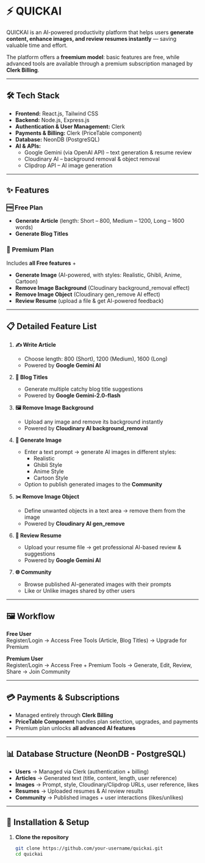 # ⚡ QUICKAI

QUICKAI is an AI-powered productivity platform that helps users **generate content, enhance images, and review resumes instantly** — saving valuable time and effort.  

The platform offers a **freemium model**: basic features are free, while advanced tools are available through a premium subscription managed by **Clerk Billing**.

---

## 🛠️ Tech Stack

- **Frontend:** React.js, Tailwind CSS  
- **Backend:** Node.js, Express.js  
- **Authentication & User Management:** Clerk  
- **Payments & Billing:** Clerk (PriceTable component)  
- **Database:** NeonDB (PostgreSQL)  
- **AI & APIs:**  
  - Google Gemini (via OpenAI API) – text generation & resume review  
  - Cloudinary AI – background removal & object removal  
  - Clipdrop API – AI image generation  

---

## ✨ Features

### 🆓 Free Plan
- **Generate Article** (length: Short – 800, Medium – 1200, Long – 1600 words)  
- **Generate Blog Titles**  

### 💎 Premium Plan
Includes **all Free features** +  
- **Generate Image** (AI-powered, with styles: Realistic, Ghibli, Anime, Cartoon)  
- **Remove Image Background** (Cloudinary background_removal effect)  
- **Remove Image Object** (Cloudinary gen_remove AI effect)  
- **Review Resume** (upload a file & get AI-powered feedback)  

---

## 📋 Detailed Feature List

1. **✍️ Write Article**  
   - Choose length: 800 (Short), 1200 (Medium), 1600 (Long)  
   - Powered by **Google Gemini AI**  

2. **📰 Blog Titles**  
   - Generate multiple catchy blog title suggestions  
   - Powered by **Google Gemini-2.0-flash**  

3. **🖼️ Remove Image Background**  
   - Upload any image and remove its background instantly  
   - Powered by **Cloudinary AI background_removal**  

4. **🎨 Generate Image**  
   - Enter a text prompt → generate AI images in different styles:  
     - Realistic  
     - Ghibli Style  
     - Anime Style  
     - Cartoon Style  
   - Option to publish generated images to the **Community**  

5. **✂️ Remove Image Object**  
   - Define unwanted objects in a text area → remove them from the image  
   - Powered by **Cloudinary AI gen_remove**  

6. **📄 Review Resume**  
   - Upload your resume file → get professional AI-based review & suggestions  
   - Powered by **Google Gemini AI**  

7. **🌐 Community**  
   - Browse published AI-generated images with their prompts  
   - Like or Unlike images shared by other users  

---

## 🖼️ Workflow

**Free User**  
Register/Login → Access Free Tools (Article, Blog Titles) → Upgrade for Premium


**Premium User**  
Register/Login → Access Free + Premium Tools → Generate, Edit, Review, Share → Join Community


---

## 💳 Payments & Subscriptions
- Managed entirely through **Clerk Billing**  
- **PriceTable Component** handles plan selection, upgrades, and payments  
- Premium plan unlocks **all advanced AI features**  

---

## 📊 Database Structure (NeonDB - PostgreSQL)

- **Users** → Managed via Clerk (authentication + billing)  
- **Articles** → Generated text (title, content, length, user reference)  
- **Images** → Prompt, style, Cloudinary/Clipdrop URLs, user reference, likes  
- **Resumes** → Uploaded resumes & AI review results  
- **Community** → Published images + user interactions (likes/unlikes)  

---

## 📌 Installation & Setup

1. **Clone the repository**
   ```bash
   git clone https://github.com/your-username/quickai.git
   cd quickai
